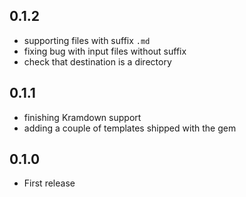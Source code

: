## 0.1.2

* supporting files with suffix `.md`
* fixing bug with input files without suffix
* check that destination is a directory

## 0.1.1

* finishing Kramdown support
* adding a couple of templates shipped with the gem

## 0.1.0

* First release
